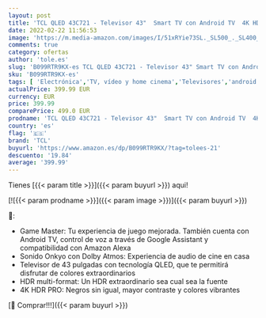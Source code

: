 ```yaml
---
layout: post
title: 'TCL QLED 43C721 - Televisor 43"  Smart TV con Android TV  4K HDR Pro  HDR Multi-Format  Game Master  Sonido Dolby Atmos  Motion Clarity  Google Assistant Incorporado  Brushed silver metal front'
date: 2022-02-22 11:56:53
image: 'https://m.media-amazon.com/images/I/51xRYie73SL._SL500_._SL400_.jpg'
comments: true
category: ofertas
author: 'tole.es'
slug: 'B099RTR9KX-es TCL QLED 43C721 - Televisor 43" Smart TV con Android TV 4K...'
sku: 'B099RTR9KX-es'
tags: [ 'Electrónica','TV, vídeo y home cinema','Televisores','android','tcl', ]
actualPrice: 399.99 EUR
currency: EUR
price: 399.99
comparePrice: 499.0 EUR
prodname: 'TCL QLED 43C721 - Televisor 43"  Smart TV con Android TV  4K HDR Pro  HDR Multi-Format  Game Master  Sonido Dolby Atmos  Motion Clarity  Google Assistant Incorporado  Brushed silver metal front'
country: 'es'
flag: '🇪🇸'
brand: 'TCL'
buyurl: 'https://www.amazon.es/dp/B099RTR9KX/?tag=tolees-21'
descuento: '19.84'
average: '399.99'
---
```


Tienes [{{< param title >}}]({{< param buyurl >}}) aqui!

[![{{< param prodname >}}]({{< param image >}})]({{< param buyurl >}})

🔎:

- Game Master: Tu experiencia de juego mejorada. También cuenta con Android TV, control de voz a través de Google Assistant y compatibilidad con Amazon Alexa
- Sonido Onkyo con Dolby Atmos: Experiencia de audio de cine en casa
- Televisor de 43 pulgadas con tecnología QLED, que te permitirá disfrutar de colores extraordinarios
- HDR multi-format: Un HDR extraordinario sea cual sea la fuente
- 4K HDR PRO: Negros sin igual, mayor contraste y colores vibrantes

[🛒 Comprar!!!]({{< param buyurl >}})
